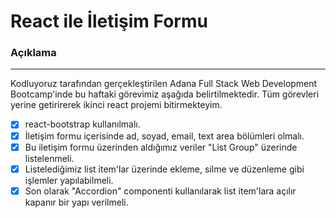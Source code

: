 # React ile İletişim Formu

### Açıklama
---
Kodluyoruz tarafından gerçekleştirilen Adana Full Stack Web Development Bootcamp'inde bu haftaki görevimiz aşağıda belirtilmektedir. Tüm görevleri yerine getirirerek ikinci react projemi bitirmekteyim.

- [x]  react-bootstrap kullanılmalı.
- [x]  İletişim formu içerisinde ad, soyad, email, text area bölümleri olmalı.
- [x]  Bu iletişim formu üzerinden aldığımız veriler "List Group" üzerinde listelenmeli.
- [x]  Listelediğimiz list item'lar üzerinde ekleme, silme ve düzenleme gibi işlemler yapılabilmeli.
- [x]  Son olarak "Accordion" componenti kullanılarak list item'lara açılır kapanır bir yapı verilmeli.
